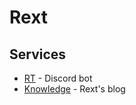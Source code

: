 # Rext

## Services

* [RT](https://rt.rext.dev) - Discord bot
* [Knowledge](https://knowledge.rext.dev) - Rext's blog
